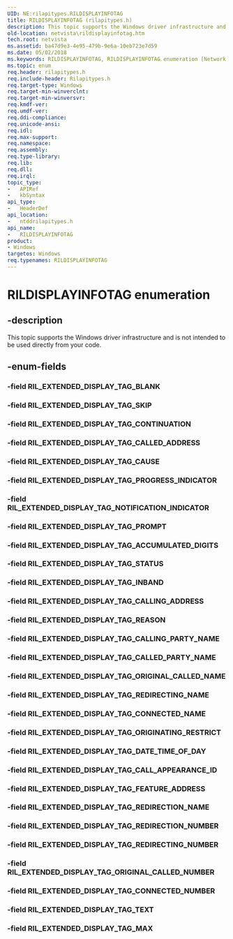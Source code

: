 ```yaml
---
UID: NE:rilapitypes.RILDISPLAYINFOTAG
title: RILDISPLAYINFOTAG (rilapitypes.h)
description: This topic supports the Windows driver infrastructure and is not intended to be used directly from your code.
old-location: netvista\rildisplayinfotag.htm
tech.root: netvista
ms.assetid: ba47d9e3-4e95-479b-9e6a-10eb723e7d59
ms.date: 05/02/2018
ms.keywords: RILDISPLAYINFOTAG, RILDISPLAYINFOTAG enumeration [Network Drivers Starting with Windows Vista], RIL_EXTENDED_DISPLAY_TAG_ACCUMULATED_DIGITS, RIL_EXTENDED_DISPLAY_TAG_CALLED_ADDRESS, RIL_EXTENDED_DISPLAY_TAG_CALLED_PARTY_NAME, RIL_EXTENDED_DISPLAY_TAG_CALLING_ADDRESS, RIL_EXTENDED_DISPLAY_TAG_CALLING_PARTY_NAME, RIL_EXTENDED_DISPLAY_TAG_CALL_APPEARANCE_ID, RIL_EXTENDED_DISPLAY_TAG_CAUSE, RIL_EXTENDED_DISPLAY_TAG_CONNECTED_NAME, RIL_EXTENDED_DISPLAY_TAG_CONNECTED_NUMBER, RIL_EXTENDED_DISPLAY_TAG_CONTINUATION, RIL_EXTENDED_DISPLAY_TAG_DATE_TIME_OF_DAY, RIL_EXTENDED_DISPLAY_TAG_FEATURE_ADDRESS, RIL_EXTENDED_DISPLAY_TAG_INBAND, RIL_EXTENDED_DISPLAY_TAG_MAX, RIL_EXTENDED_DISPLAY_TAG_NOTIFICATION_INDICATOR, RIL_EXTENDED_DISPLAY_TAG_ORIGINAL_CALLED_NAME, RIL_EXTENDED_DISPLAY_TAG_ORIGINAL_CALLED_NUMBER, RIL_EXTENDED_DISPLAY_TAG_ORIGINATING_RESTRICT, RIL_EXTENDED_DISPLAY_TAG_PROGRESS_INDICATOR, RIL_EXTENDED_DISPLAY_TAG_PROMPT, RIL_EXTENDED_DISPLAY_TAG_REASON, RIL_EXTENDED_DISPLAY_TAG_REDIRECTING_NAME, RIL_EXTENDED_DISPLAY_TAG_REDIRECTING_NUMBER, RIL_EXTENDED_DISPLAY_TAG_REDIRECTION_NAME, RIL_EXTENDED_DISPLAY_TAG_REDIRECTION_NUMBER, RIL_EXTENDED_DISPLAY_TAG_SKIP, RIL_EXTENDED_DISPLAY_TAG_STATUS, RIL_EXTENDED_DISPLAY_TAG_TEXT, netvista.rildisplayinfotag, ntddrilapitypes/RILDISPLAYINFOTAG, ntddrilapitypes/RIL_EXTENDED_DISPLAY_TAG_ACCUMULATED_DIGITS, ntddrilapitypes/RIL_EXTENDED_DISPLAY_TAG_CALLED_ADDRESS, ntddrilapitypes/RIL_EXTENDED_DISPLAY_TAG_CALLED_PARTY_NAME, ntddrilapitypes/RIL_EXTENDED_DISPLAY_TAG_CALLING_ADDRESS, ntddrilapitypes/RIL_EXTENDED_DISPLAY_TAG_CALLING_PARTY_NAME, ntddrilapitypes/RIL_EXTENDED_DISPLAY_TAG_CALL_APPEARANCE_ID, ntddrilapitypes/RIL_EXTENDED_DISPLAY_TAG_CAUSE, ntddrilapitypes/RIL_EXTENDED_DISPLAY_TAG_CONNECTED_NAME, ntddrilapitypes/RIL_EXTENDED_DISPLAY_TAG_CONNECTED_NUMBER, ntddrilapitypes/RIL_EXTENDED_DISPLAY_TAG_CONTINUATION, ntddrilapitypes/RIL_EXTENDED_DISPLAY_TAG_DATE_TIME_OF_DAY, ntddrilapitypes/RIL_EXTENDED_DISPLAY_TAG_FEATURE_ADDRESS, ntddrilapitypes/RIL_EXTENDED_DISPLAY_TAG_INBAND, ntddrilapitypes/RIL_EXTENDED_DISPLAY_TAG_MAX, ntddrilapitypes/RIL_EXTENDED_DISPLAY_TAG_NOTIFICATION_INDICATOR, ntddrilapitypes/RIL_EXTENDED_DISPLAY_TAG_ORIGINAL_CALLED_NAME, ntddrilapitypes/RIL_EXTENDED_DISPLAY_TAG_ORIGINAL_CALLED_NUMBER, ntddrilapitypes/RIL_EXTENDED_DISPLAY_TAG_ORIGINATING_RESTRICT, ntddrilapitypes/RIL_EXTENDED_DISPLAY_TAG_PROGRESS_INDICATOR, ntddrilapitypes/RIL_EXTENDED_DISPLAY_TAG_PROMPT, ntddrilapitypes/RIL_EXTENDED_DISPLAY_TAG_REASON, ntddrilapitypes/RIL_EXTENDED_DISPLAY_TAG_REDIRECTING_NAME, ntddrilapitypes/RIL_EXTENDED_DISPLAY_TAG_REDIRECTING_NUMBER, ntddrilapitypes/RIL_EXTENDED_DISPLAY_TAG_REDIRECTION_NAME, ntddrilapitypes/RIL_EXTENDED_DISPLAY_TAG_REDIRECTION_NUMBER, ntddrilapitypes/RIL_EXTENDED_DISPLAY_TAG_SKIP, ntddrilapitypes/RIL_EXTENDED_DISPLAY_TAG_STATUS, ntddrilapitypes/RIL_EXTENDED_DISPLAY_TAG_TEXT
ms.topic: enum
req.header: rilapitypes.h
req.include-header: Rilapitypes.h
req.target-type: Windows
req.target-min-winverclnt: 
req.target-min-winversvr: 
req.kmdf-ver: 
req.umdf-ver: 
req.ddi-compliance: 
req.unicode-ansi: 
req.idl: 
req.max-support: 
req.namespace: 
req.assembly: 
req.type-library: 
req.lib: 
req.dll: 
req.irql: 
topic_type:
-	APIRef
-	kbSyntax
api_type:
-	HeaderDef
api_location:
-	ntddrilapitypes.h
api_name:
-	RILDISPLAYINFOTAG
product:
- Windows
targetos: Windows
req.typenames: RILDISPLAYINFOTAG
---
```


# RILDISPLAYINFOTAG enumeration


## -description


This topic supports the Windows driver infrastructure and is not intended to be used directly from your code.


## -enum-fields




### -field RIL_EXTENDED_DISPLAY_TAG_BLANK


### -field RIL_EXTENDED_DISPLAY_TAG_SKIP


### -field RIL_EXTENDED_DISPLAY_TAG_CONTINUATION


### -field RIL_EXTENDED_DISPLAY_TAG_CALLED_ADDRESS


### -field RIL_EXTENDED_DISPLAY_TAG_CAUSE


### -field RIL_EXTENDED_DISPLAY_TAG_PROGRESS_INDICATOR


### -field RIL_EXTENDED_DISPLAY_TAG_NOTIFICATION_INDICATOR


### -field RIL_EXTENDED_DISPLAY_TAG_PROMPT


### -field RIL_EXTENDED_DISPLAY_TAG_ACCUMULATED_DIGITS


### -field RIL_EXTENDED_DISPLAY_TAG_STATUS


### -field RIL_EXTENDED_DISPLAY_TAG_INBAND


### -field RIL_EXTENDED_DISPLAY_TAG_CALLING_ADDRESS


### -field RIL_EXTENDED_DISPLAY_TAG_REASON


### -field RIL_EXTENDED_DISPLAY_TAG_CALLING_PARTY_NAME


### -field RIL_EXTENDED_DISPLAY_TAG_CALLED_PARTY_NAME


### -field RIL_EXTENDED_DISPLAY_TAG_ORIGINAL_CALLED_NAME


### -field RIL_EXTENDED_DISPLAY_TAG_REDIRECTING_NAME


### -field RIL_EXTENDED_DISPLAY_TAG_CONNECTED_NAME


### -field RIL_EXTENDED_DISPLAY_TAG_ORIGINATING_RESTRICT


### -field RIL_EXTENDED_DISPLAY_TAG_DATE_TIME_OF_DAY


### -field RIL_EXTENDED_DISPLAY_TAG_CALL_APPEARANCE_ID


### -field RIL_EXTENDED_DISPLAY_TAG_FEATURE_ADDRESS


### -field RIL_EXTENDED_DISPLAY_TAG_REDIRECTION_NAME


### -field RIL_EXTENDED_DISPLAY_TAG_REDIRECTION_NUMBER


### -field RIL_EXTENDED_DISPLAY_TAG_REDIRECTING_NUMBER


### -field RIL_EXTENDED_DISPLAY_TAG_ORIGINAL_CALLED_NUMBER


### -field RIL_EXTENDED_DISPLAY_TAG_CONNECTED_NUMBER


### -field RIL_EXTENDED_DISPLAY_TAG_TEXT


### -field RIL_EXTENDED_DISPLAY_TAG_MAX

